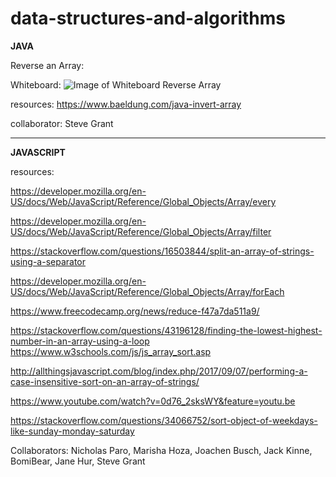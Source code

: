 # data-structures-and-algorithms

**JAVA**

Reverse an Array:

Whiteboard:
![Image of Whiteboard Reverse Array](https://github.com/rnmessick/data-structures-and-algorithms/tree/master/code401challenges/whiteboards)

resources:
https://www.baeldung.com/java-invert-array

collaborator: Steve Grant

---

**JAVASCRIPT**

resources:

https://developer.mozilla.org/en-US/docs/Web/JavaScript/Reference/Global_Objects/Array/every

https://developer.mozilla.org/en-US/docs/Web/JavaScript/Reference/Global_Objects/Array/filter

https://stackoverflow.com/questions/16503844/split-an-array-of-strings-using-a-separator

https://developer.mozilla.org/en-US/docs/Web/JavaScript/Reference/Global_Objects/Array/forEach

https://www.freecodecamp.org/news/reduce-f47a7da511a9/

https://stackoverflow.com/questions/43196128/finding-the-lowest-highest-number-in-an-array-using-a-loop
https://www.w3schools.com/js/js_array_sort.asp

http://allthingsjavascript.com/blog/index.php/2017/09/07/performing-a-case-insensitive-sort-on-an-array-of-strings/

https://www.youtube.com/watch?v=0d76_2sksWY&feature=youtu.be

https://stackoverflow.com/questions/34066752/sort-object-of-weekdays-like-sunday-monday-saturday

Collaborators: Nicholas Paro, Marisha Hoza, Joachen Busch, Jack Kinne, BomiBear, Jane Hur, Steve Grant
